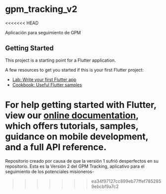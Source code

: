 # gpm_tracking_v2
<<<<<<< HEAD

Aplicación para seguimiento de GPM

## Getting Started

This project is a starting point for a Flutter application.

A few resources to get you started if this is your first Flutter project:

- [Lab: Write your first Flutter app](https://flutter.dev/docs/get-started/codelab)
- [Cookbook: Useful Flutter samples](https://flutter.dev/docs/cookbook)

For help getting started with Flutter, view our
[online documentation](https://flutter.dev/docs), which offers tutorials,
samples, guidance on mobile development, and a full API reference.
=======
Repositorio creado por causa de que la versión 1 sufrió desperfectos en su repositorio. Esta es la Versión 2 del GPM Tracking, aplicativo para el seguimiento de los potenciales misioneros-
>>>>>>> ea34f97127cc899eb77ffef7852859ebcbf9a7c2
